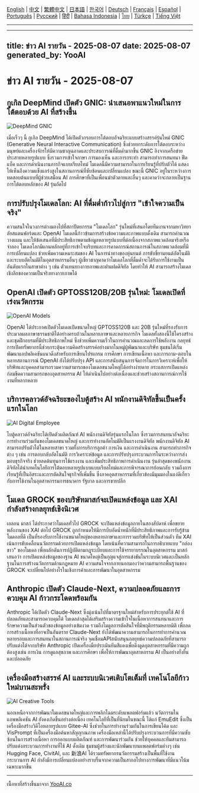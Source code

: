 [English](./en.md) | [中文](./zh.md) | [繁體中文](./zh-TW.md) | [日本語](./ja.md) | [한국어](./ko.md) | [Deutsch](./de.md) | [Français](./fr.md) | [Español](./es.md) | [Português](./pt.md) | [Русский](./ru.md) | [हिंदी](./hi.md) | [Bahasa Indonesia](./id.md) | [ไทย](./th.md) | [Türkçe](./tr.md) | [Tiếng Việt](./vi.md)

---

---
title: ข่าว AI รายวัน - 2025-08-07
date: 2025-08-07
generated_by: YooAI
---


# ข่าว AI รายวัน - 2025-08-07

## กูเกิล DeepMind เปิดตัว GNIC: นำเสนอพาแนวใหม่ในการโต้ตอบด้วย AI ที่สร้างขึ้น

![DeepMind GNIC](https://images.unsplash.com/photo-1519389950473-47ba0277781c?fit=crop&w=800&q=80)

เมื่อเร็วๆ นี้ กูเกิล DeepMind ได้เปิดตัวกรอบการโต้ตอบอัจฉริยะแบบสร้างสรรค์รุ่นใหม่ GNIC (Generative Neural Interactive Communication) ซึ่งช่วยยกระดับการโต้ตอบระหว่างมนุษย์และเครื่องจักรให้มีความชาญฉลาดและประสบการณ์ที่ดื่มด่ำมากขึ้น GNIC อิงจากเครือข่ายประสาทหลายรูปแบบ ซึ่งรวมการเข้าใจภาษา การมองเห็น และการกระทำ สามารถทำการสนทนา ฟีดแบ็ค และการดำเนินงานภารกิจแบบเรียลไทม์ โมเดลนี้มีความสามารถในการเรียนรู้ที่ปรับตัวได้ แสดงให้เห็นถึงความแข็งแกร่งสูงในสถานการณ์ที่ซับซ้อนและเปลี่ยนแปลง ขณะนี้ GNIC อยู่ในระหว่างการทดสอบต้นแบบที่ผู้ช่วยเสมือน AI การศึกษาที่เป็นเพื่อนฆ่าตัวตายและอื่นๆ และคาดว่าจะกลายเป็นฐานการโต้ตอบหลักของ AI รุ่นถัดไป

## การปรับปรุงโมเดลโลก: AI ที่ดื่มด่ำก้าวไปสู่การ "เข้าใจความเป็นจริง"

ความสนใจในวงการต่างมองไปที่สถาปัตยกรรม "โมเดลโลก" รุ่นใหม่ที่เสนอโดยทีมงานจากมหาวิทยาลัยสแตนฟอร์ดและ OpenAI โมเดลนี้ก้าวข้ามการสร้างข้อความและภาพแบบดั้งเดิม สามารถคำนวณ วางแผน และให้ข้อเสนอที่มีประสิทธิภาพตามข้อมูลหลายรูปแบบที่ต่อเนื่องจากสภาพแวดล้อมจริงหรือจำลอง โมเดลโลกมีแกนหลักอยู่ที่การเข้าใจบริบทและการคาดการณ์สถานการณ์ในสภาพแวดล้อมที่มีการเปลี่ยนแปลง ช่วยเพิ่มความเหมาะสมของ AI ในการนำทางของหุ่นยนต์ การขับขี่ยานยนต์อัตโนมัติ และระบบอัตโนมัติในอุตสาหกรรมอื่นๆ ผู้เชี่ยวชาญคาดว่าโมเดลโลกที่ดื่มด่ำจะได้รับการใช้งานเป็นอันดับแรกในสาขาต่าง ๆ เช่น ตัวแทนทางกายภาพและฝาแฝดดิจิทัล โดยทำให้ AI สามารถสร้างโมเดลเชิงลึกของความเป็นจริงทางกายภาพได้

## OpenAI เปิดตัว GPTOSS120B/20B รุ่นใหม่: โมเดลเปิดที่เร่งนวัตกรรม

![OpenAI Models](https://images.unsplash.com/photo-1515378791036-0648a3ef77b2?auto=format&fit=crop&w=800&q=80)

OpenAI ได้ประกาศเปิดตัวโมเดลเปิดขนาดใหญ่ GPTOSS120B และ 20B รุ่นใหม่ที่รองรับการประมวลผลภาษาธรรมชาติได้อย่างครบถ้วนในหลายภาษาและหลายภารกิจ โมเดลทั้งสองนี้ใช้โครงสร้างและชุดฝึกอบรมที่มีประสิทธิภาพใหม่ ซึ่งช่วยเพิ่มความเร็วในการคำนวณและลดการใช้พลังงาน กลยุทธ์การเปิดทรัพยากรนี้ช่วยกระตุ้นความคิดสร้างสรรค์อย่างมากในหมู่ผู้พัฒนาและบริษัท ชุมชนได้เริ่มพัฒนาแอปพลิเคชันแนวดิ่งสำหรับการเขียนโปรแกรม การศึกษา การเขียนเนื้อหา และการถาม-ตอบในหลายสถานการณ์ OpenAI ยังได้ปรับปรุง API และการสนับสนุนการจัดการในการวิเคราะห์เพื่อให้บริษัทและบุคคลสามารถรวมความสามารถของโมเดลขนาดใหญ่ได้อย่างง่ายดาย กระแสการเปิดแหล่งก่อมขีดความสามารถของอุตสาหกรรม AI ให้ดำเนินไปอย่างต่อเนื่องและช่วยสร้างสถานการณ์การใช้งานที่หลากหลาย

## บริการคลาวด์อัจฉริยะของไบตู้สร้าง AI พนักงานดิจิทัลขึ้นเป็นครั้งแรกในโลก

![AI Digital Employee](https://images.unsplash.com/photo-1464983953574-0892a716854b?auto=format&fit=crop&w=800&q=80)

ไบตู้คลาวด์อัจฉริยะได้เปิดตัวผลิตภัณฑ์ AI พนักงานดิจิทัลรุ่นแรกในโลก ซึ่งรวมการสนทนาอัจฉริยะ การทำงานร่วมกันของโมเดลขนาดใหญ่ และการทำงานอัตโนมัติเป็นแรงงานดิจิทัล พนักงานดิจิทัล AI สามารถปรับตัวได้ในหลายสาขา รวมทั้งการบริการลูกค้า การเงิน และการดำเนินงาน สามารถทำภารกิจต่าง ๆ เช่น การตอบกลับอัตโนมัติ การวิเคราะห์ข้อมูล และการปรับปรุงกระบวนการในระหว่างการส่งมอบธุรกิจจริง ช่วยลดต้นทุนการใช้แรงงาน และเพิ่มประสิทธิภาพการดำเนินงาน รุ่นล่าสุดของพนักงานดิจิทัลได้นำเทคโนโลยีการโต้ตอบหลายรูปแบบแบบเรียลไทม์และการพิจารณาการย้อนกลับ รวมถึงการเรียนรู้ที่เป็นอิสระและการตัดสินใจธุรกิจที่เพิ่มขึ้น ซึ่งภาคอุตสาหกรรมที่เกี่ยวข้องมีมุมมองในแง่ดีเกี่ยวกับการใช้งานในอุตสาหกรรมการธนาคาร รัฐบาล และการขายปลีก

## โมเดล GROCK ของบริษัทมาสก์จะเปิดแหล่งข้อมูล และ XAI กำลังสร้างกลยุทธ์เชิงนิเวศ

เอลอน มาสก์ ได้ประกาศว่าโมเดลทั่วไป GROCK จะเปิดแหล่งข้อมูลภายในสองสัปดาห์ เพื่อขยายพลังงานของ XAI ต่อไป GROCK ถูกกำหนดให้มีการบีบอัดน้ำหนักที่มีประสิทธิภาพและการรับรู้ข้ามโมดอลที่ดี เป็นที่รองรับการใช้งานขนาดใหญ่ของหลายภาษาและการรวมบริษัทให้เป็นส่วนตัว ทีม XAI เน้นการขับเคลื่อนนวัตกรรมด้วยการเปิดแหล่งข้อมูล โดยเน้นที่ความสามารถในการอธิบายแบบ "กล่องขาว" ของโมเดล เพื่อผลักดันการปฏิบัติตามกฎระเบียบและการใช้จรรยาบรรณในอุตสาหกรรม มาสก์เสนอว่า การเปิดแหล่งข้อมูลของฐาน AI ขนาดใหญ่เป็นกุญแจสู่การแข่งขันในระบบนิเวศและเป็นหลักฐานในการสร้างนวัตกรรมด้านกฎหมาย AI ความสนใจจากภายนอกมองว่าความสามารถพื้นฐานของ GROCK จะเปลี่ยนไปอย่างไรในเชิงการค้าและการพัฒนาในอุตสาหกรรม

## Anthropic เปิดตัว Claude-Next, ความปลอดภัยและการควบคุม AI ก้าวกระโดดพร้อมกัน

Anthropic ได้เปิดตัว Claude-Next ซึ่งมุ่งเน้นไปที่มาตรฐานใหม่สำหรับการประยุกต์ใช้ AI ที่ปลอดภัยและสามารถควบคุมได้ โมเดลล่าสุดได้เสริมสร้างความเข้าใจในเนื้อหาการสนทนาและการรักษาความเป็นส่วนตัวของข้อมูลอย่างเข้มงวด รวมถึงโมดูลการตัดสินใจที่มีพฤติกรรมหลายมิติ เพื่อลดการสร้างเนื้อหาที่อาจเป็นอันตราย Claude-Next ยังได้พัฒนาความสามารถในการทำการคำนวณหลายรอบและการสนทนาในสถานการณ์จริง จุดเชื่อมAPIสนับสนุนกลยุทธ์ความปลอดภัยที่สามารถปรับแต่งได้จากบริษัท Anthropic เปิดเครื่องมือประเมินทีมสีแดงเพื่อดึงดูดอุตสาหกรรมที่มีความถูกต้องสูงเช่น การเงิน การดูแลสุขภาพ และการศึกษา เพื่อให้การพัฒนาอุตสาหกรรม AI เป็นอย่างยั่งยืนและปลอดภัย

## เครื่องมือสร้างสรรค์ AI และระบบนิเวศเติบโตเต็มที่ เทคโนโลยีก้าวใหม่บานสะพรั่ง

![AI Creative Tools](https://images.unsplash.com/photo-1482062364825-616fd23b8fc1?auto=format&fit=crop&w=800&q=80)

นอกเหนือจากการพัฒนาโมเดลขนาดใหญ่และการพลิกโฉมระดับแพลตฟอร์มแล้ว นวัตกรรมในแอพพลิเคชัน AI ยังคงเกิดขึ้นอย่างต่อเนื่อง เทคโนโลยีที่เป็นที่นิยมในขณะนี้ ได้แก่ EmuEdit ซึ่งเป็นเครื่องมือสร้างวิดีโอหลายรูปแบบ Gitee-AI ซึ่งช่วยในการทำงานร่วมกันในการเขียนโค้ด และ VisPrompt ที่เป็นเครื่องมือค้นหาสัญญาณภาพ เครื่องมือเหล่านี้ได้ปรับปรุงกระบวนการที่มีความซับซ้อนในการสร้างเนื้อหา การออกแบบผลิตภัณฑ์ และการพัฒนาร่วมกัน ช่วยให้บุคคลและทีมสามารถปรับแต่งกระบวนการทำงานที่ใช้ AI ดั้งเดิม ชุมชนผู้สร้างและนักพัฒนาบนแพลตฟอร์มต่างๆ เช่น Hugging Face, CivitAI, และ 新浪AI ได้รวมทรัพยากรนวัตกรรมสร้างเป็นพื้นที่ใช้งาน กระบวนการ AI กำลังมีการเปลี่ยนแปลงอย่างราบรื่นจากความเป็นสากลไปทางการพัฒนาที่มีแนวโน้มเฉพาะมากขึ้น

---

เนื้อหาที่สร้างขึ้นมาจาก [YooAI.co](https://yooai.co/)